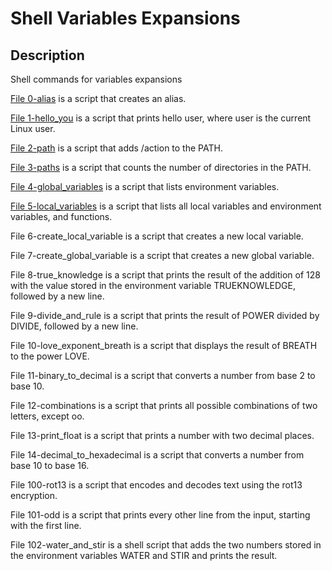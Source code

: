# Shell Variables Expansions
## Description
Shell commands for variables expansions

[File 0-alias](./0-alias) is a script that creates an alias.

[File 1-hello_you](./1-hello_you) is a script that prints hello user, where user is the current Linux user.

[File 2-path](./2-path) is a script that adds /action to the PATH.

[File 3-paths](./3-paths) is a script that counts the number of directories in the PATH.

[File 4-global_variables](./4-global_variables) is a script that lists environment variables.

[File 5-local_variables](./5-local_variables) is a script that lists all local variables and environment variables, and functions.

File 6-create_local_variable is a script that creates a new local variable.

File 7-create_global_variable is a script that creates a new global variable.

File 8-true_knowledge is a script that prints the result of the addition of 128 with the value stored in the environment variable TRUEKNOWLEDGE, followed by a new line.

File 9-divide_and_rule is a script that prints the result of POWER divided by DIVIDE, followed by a new line.

File 10-love_exponent_breath is a script that displays the result of BREATH to the power LOVE.

File 11-binary_to_decimal is a script that converts a number from base 2 to base 10.

File 12-combinations is a script that prints all possible combinations of two letters, except oo.

File 13-print_float is a script that prints a number with two decimal places.

File 14-decimal_to_hexadecimal is a script that converts a number from base 10 to base 16.

File 100-rot13 is a script that encodes and decodes text using the rot13 encryption.

File 101-odd is a script that prints every other line from the input, starting with the first line.

File 102-water_and_stir is a shell script that adds the two numbers stored in the environment variables WATER and STIR and prints the result.
